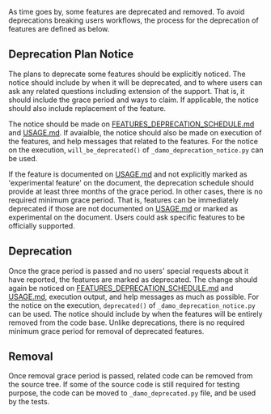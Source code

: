 As time goes by, some features are deprecated and removed.  To avoid
deprecations breaking users workflows, the process for the deprecation of
features are defined as below.

Deprecation Plan Notice
-----------------------

The plans to deprecate some features should be explicitly noticed.  The notice
should include by when it will be deprecated, and to where users can ask any
related questions including extension of the support.  That is, it should
include the grace period and ways to claim.  If applicable, the notice should
also include replacement of the feature.

The notice should be made on
[FEATURES_DEPRECATION_SCHEDULE.md](FEATURES_DEPRECATION_SCHEDULE.md) and
[USAGE.md](USAGE.md).  If avaialble, the notice should also be made on
execution of the features, and help messages that related to the features.  For
the notice on the execution, `will_be_deprecated()` of
`_damo_deprecation_notice.py` can be used.

If the feature is documented on [USAGE.md](USAGE.md) and not explicitly marked
as 'experimental feature' on the document, the deprecation schedule should
provide at least three months of the grace period.  In other cases, there is no
required minimum grace period.  That is, features can be immediately deprecated
if those are not documented on [USAGE.md](USAGE.md) or marked as experimental
on the document.  Users could ask specific features to be officially supported.


Deprecation
-----------

Once the grace period is passed and no users' special requests about it have
reported, the features are marked as deprecated.  The change should again be
noticed on [FEATURES_DEPRECATION_SCHEDULE.md](FEATURES_DEPRECATION_SCHEDULE.md)
and [USAGE.md](USAGE.md), execution output, and help messages as much as
possible.  For the notice on the execution, `deprecated()` of
`_damo_deprecation_notice.py` can be used.  The notice should include by when
the features will be entirely removed from the code base.  Unlike deprecations,
there is no required minimum grace period for removal of deprecated features.

Removal
-------

Once removal grace period is passed, related code can be removed from the
source tree.  If some of the source code is still required for testing purpose,
the code can be moved to `_damo_deprecated.py` file, and be used by the tests.
